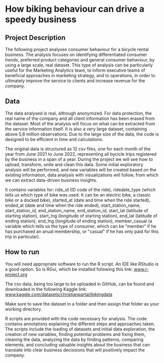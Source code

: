 # How biking behaviour can drive a speedy business

## Project Description
The following project analyses consumer behaviour for a bicycle rental business.
The analysis focuses on identifying differentiated consumer trends, preferred product categories and general consumer behaviour, by using a large scale, real dataset.
This type of analysis can be particularly useful for the Marketing Analytics team, to inform executive teams of beneficial approaches in marketing strategy, and to operations, in order to ultimately improve the service to clients and increase revenue for the company.

## Data
The data analysed is real, although anonymized. For data protection, the real name of the company and all client information has been erased from the dataset. Most of the analysis will focus on what can be extracted from the service information itself. It is also a very large dataset, containing above 5,8 million observations. Due to the large size of the data, the code is designed to be efficient in time and calculations.

The original data is structured as 12 csv files, one for each month of the year from June 2021 to June 2022, representing all bycicle trips registered by the business in a span of a year. During the project we will see how to upload, transform, unite and clean this data. Some initial exploratory analysis will be performed, and new variables will be created based on the existing information, data analysis with visualizations will follow, from which we can extract data-driven business insights. 

It contains variables for: ride_id (ID code of the ride), rideable_type (which tells us which type of bike was used. It can be an electric bike, a classic bike or a docked bike), started_at (date and time when the ride started), ended_at (date and time when the ride ended), start_station_name, start_station_id, end_station_name, end_station_id, start_lat (latitude of starting station), start_lng (longitude of starting station), end_lat (latitude of ending station), end_lng (longitude of ending station), member_casual (a variable which tells us the type of consumer, which can be "member" if he has purchased an anual membership, or "casual" if he has only paid for this trip in particular).

## How to run
You will need appropriate software to run the R script. An IDE like RStudio is a good option. So is RGui, which be installed following this link:
www.r-project.org

The csv data, being too large to be uploaded in GitHub, can be found and downloaded in the following Kaggle link:
www.kaggle.com/datasets/christianpartal/bikingdata

Make sure to save the dataset in a folder and then assign that folder as your working directory.

R scripts are provided with the code necessary for analysis. The code contains annotations explaining the different steps and approaches taken.
The scripts include the loading of datasets and initial data exploration, the creation of new variables, finding potential problems and fixing them, cleaning the data, analyzing the data by finding patterns, comparing elements, and concluding valuable insights about the business that can translate into clear business decissions that will positively impact the company.
